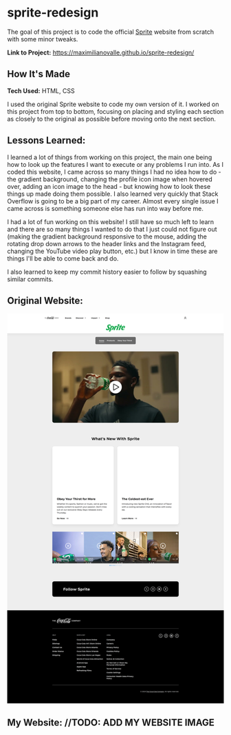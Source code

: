 # sprite-redesign
The goal of this project is to code the official [Sprite](https://www.coca-cola.com/us/en/brands/sprite) website from scratch with some minor tweaks.

**Link to Project:** https://maximilianovalle.github.io/sprite-redesign/

## How It's Made

**Tech Used:** HTML, CSS

I used the original Sprite website to code my own version of it. I worked on this project from top to bottom, focusing on placing and styling each section as closely to the original as possible before moving onto the next section.

## Lessons Learned:

I learned a lot of things from working on this project, the main one being how to look up the features I want to execute or any problems I run into. As I coded this website, I came across so many things I had no idea how to do - the gradient background, changing the profile icon image when hovered over, adding an icon image to the head - but knowing how to look these things up made doing them possible. I also learned very quickly that Stack Overflow is going to be a big part of my career. Almost every single issue I came across is something someone else has run into way before me.

I had a lot of fun working on this website! I still have so much left to learn and there are so many things I wanted to do that I just could not figure out (making the gradient background responsive to the mouse, adding the rotating drop down arrows to the header links and the Instagram feed, changing the YouTube video play button, etc.) but I know in time these are things I'll be able to come back and do.

I also learned to keep my commit history easier to follow by squashing similar commits.

## Original Website:
![Sprite website home page](references/og-website.png)

## My Website: //TODO: ADD MY WEBSITE IMAGE
